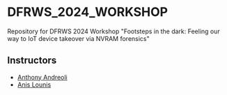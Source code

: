 # DFRWS_2024_WORKSHOP
Repository for DFRWS 2024 Workshop "Footsteps in the dark: Feeling our way to IoT device takeover via NVRAM forensics"

## Instructors
- [Anthony Andreoli](https://www.linkedin.com/in/anthony-andreoli/)
- [Anis Lounis](https://www.linkedin.com/in/anis-lounis/)
